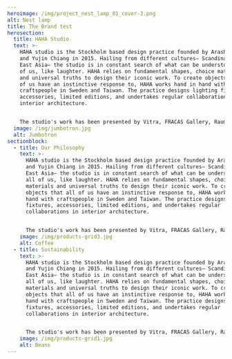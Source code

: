 ```yaml
---
heroimage: /img/project_nest_lamp_01_cover-3.png
alt: Nest lamp
title: The Brand test
herosection:
  title: HAHA Studio
  text: >-
    HAHA studio is the Stockholm based design practice founded by Arash Eskafi
    and Yujin Chiang in 2015. Hailing from different cultures— Scandinavia and
    East Asia— the studio is in constant search of what can be understood by all
    of us, like laughter. HAHA relies on fundamental shapes, choice materials
    and universal truths to design their iconic work. To create objects that all
    of us have an instinctive response to, HAHA works hand in hand with
    craftspeople in Sweden and Taiwan. The practice designs lighting fixtures,
    accessories, limited editions, and undertakes regular collaborations in
    interior architecture.


    The studio's work has been presented by Vitra, FRACAS Gallery, Raumplan, Biennale Interieur and Stockholm Furniture Fair. In 2018 HAHA received the prestigious work grant from the Swedish Arts Committee to add to the definition of Scandinavian design. They have also showcased their work internationally in Brussels, London, Milan, New York, and Shanghai.
  image: /img/jumbotron.jpg
  alt: Jumbotron
sectionblock:
  - title: Our Philosophy
    text: >-
      HAHA studio is the Stockholm based design practice founded by Arash Eskafi
      and Yujin Chiang in 2015. Hailing from different cultures— Scandinavia and
      East Asia— the studio is in constant search of what can be understood by
      all of us, like laughter. HAHA relies on fundamental shapes, choice
      materials and universal truths to design their iconic work. To create
      objects that all of us have an instinctive response to, HAHA works hand in
      hand with craftspeople in Sweden and Taiwan. The practice designs lighting
      fixtures, accessories, limited editions, and undertakes regular
      collaborations in interior architecture.


      The studio's work has been presented by Vitra, FRACAS Gallery, Raumplan, Biennale Interieur and Stockholm Furniture Fair. In 2018 HAHA received the prestigious work grant from the Swedish Arts Committee to add to the definition of Scandinavian design. They have also showcased their work internationally in Brussels, London, Milan, New York, and Shanghai.
    image: /img/products-grid3.jpg
    alt: Coffee
  - title: Sustainability
    text: >-
      HAHA studio is the Stockholm based design practice founded by Arash Eskafi
      and Yujin Chiang in 2015. Hailing from different cultures— Scandinavia and
      East Asia— the studio is in constant search of what can be understood by
      all of us, like laughter. HAHA relies on fundamental shapes, choice
      materials and universal truths to design their iconic work. To create
      objects that all of us have an instinctive response to, HAHA works hand in
      hand with craftspeople in Sweden and Taiwan. The practice designs lighting
      fixtures, accessories, limited editions, and undertakes regular
      collaborations in interior architecture.


      The studio's work has been presented by Vitra, FRACAS Gallery, Raumplan, Biennale Interieur and Stockholm Furniture Fair. In 2018 HAHA received the prestigious work grant from the Swedish Arts Committee to add to the definition of Scandinavian design. They have also showcased their work internationally in Brussels, London, Milan, New York, and Shanghai.
    image: /img/products-grid1.jpg
    alt: Beans
---
```

